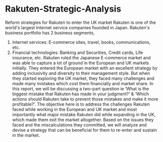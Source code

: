 # Rakuten-Strategic-Analysis
Reform strategies for Rakuten to enter the UK market
Rakuten is one of the world's largest Internet service companies founded in Japan. Rakuten's business portfolio has 2 business segments,
1. Internet services: E-commerce sites, travel, books, communications, etc.
2. Financial technologies: Banking and Securities, Credit cards, Life insurance, etc.
Rakuten ruled the Japanese E-commerce market and was able to capture a lot of ground in the European and UK markets initially. They entered the European market with an excellent strategy by adding inclusivity and diversity to their management style. But when they started exploring the UK market, they faced many challenges and made many mistakes which cost them financially and market share.
In this report, we will be discussing a two-part question ie ‘What is the biggest mistake that Rakuten has made in your judgment?’ & ‘Which actions should Rakuten take to prevent those mistakes and make it more profitable?’. The objective here is to address the challenges Rakuten faced while working in the European and UK market and most importantly what major mistake Rakuten did while expanding in the UK, which made them exit the market altogether. Based on the issues they faced and the miscalculations they committed, we will analyze and devise a strategy that can be beneficial for them to re-enter and sustain in the market.
